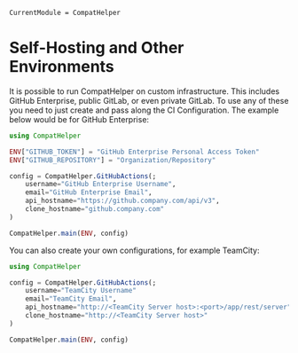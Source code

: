 ```@meta
CurrentModule = CompatHelper
```

# Self-Hosting and Other Environments

It is possible to run CompatHelper on custom infrastructure.
This includes GitHub Enterprise, public GitLab, or even private GitLab.
To use any of these you need to just create and pass along the CI Configuration.
The example below would be for GitHub Enterprise:

```julia
using CompatHelper

ENV["GITHUB_TOKEN"] = "GitHub Enterprise Personal Access Token"
ENV["GITHUB_REPOSITORY"] = "Organization/Repository"

config = CompatHelper.GitHubActions(;
    username="GitHub Enterprise Username",
    email="GitHub Enterprise Email",
    api_hostname="https://github.company.com/api/v3",
    clone_hostname="github.company.com"
)

CompatHelper.main(ENV, config)
```

You can also create your own configurations, for example TeamCity:

```julia
using CompatHelper

config = CompatHelper.GitHubActions(;
    username="TeamCity Username"
    email="TeamCity Email",
    api_hostname="http://<TeamCity Server host>:<port>/app/rest/server"
    clone_hostname="http://<TeamCity Server host>"
)

CompatHelper.main(ENV, config)
```
